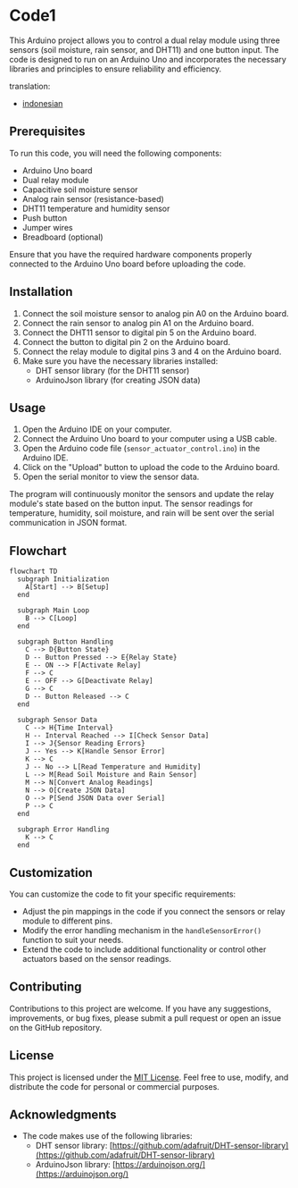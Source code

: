 # Code1

This Arduino project allows you to control a dual relay module using three sensors (soil moisture, rain sensor, and DHT11) and one button input. The code is designed to run on an Arduino Uno and incorporates the necessary libraries and principles to ensure reliability and efficiency.

translation:

- [indonesian](https://github.com/1999AZZAR/Smart-Irrigation-System/blob/master/code/advance/code1/readme_id.md)

## Prerequisites

To run this code, you will need the following components:

- Arduino Uno board
- Dual relay module
- Capacitive soil moisture sensor
- Analog rain sensor (resistance-based)
- DHT11 temperature and humidity sensor
- Push button
- Jumper wires
- Breadboard (optional)

Ensure that you have the required hardware components properly connected to the Arduino Uno board before uploading the code.

## Installation

1. Connect the soil moisture sensor to analog pin A0 on the Arduino board.
2. Connect the rain sensor to analog pin A1 on the Arduino board.
3. Connect the DHT11 sensor to digital pin 5 on the Arduino board.
4. Connect the button to digital pin 2 on the Arduino board.
5. Connect the relay module to digital pins 3 and 4 on the Arduino board.
6. Make sure you have the necessary libraries installed:
   - DHT sensor library (for the DHT11 sensor)
   - ArduinoJson library (for creating JSON data)

## Usage

1. Open the Arduino IDE on your computer.
2. Connect the Arduino Uno board to your computer using a USB cable.
3. Open the Arduino code file (`sensor_actuator_control.ino`) in the Arduino IDE.
4. Click on the "Upload" button to upload the code to the Arduino board.
5. Open the serial monitor to view the sensor data.

The program will continuously monitor the sensors and update the relay module's state based on the button input. The sensor readings for temperature, humidity, soil moisture, and rain will be sent over the serial communication in JSON format.

## Flowchart

```mermaid
flowchart TD
  subgraph Initialization
    A[Start] --> B[Setup]
  end
  
  subgraph Main Loop
    B --> C[Loop]
  end
  
  subgraph Button Handling
    C --> D{Button State}
    D -- Button Pressed --> E{Relay State}
    E -- ON --> F[Activate Relay]
    F --> C
    E -- OFF --> G[Deactivate Relay]
    G --> C
    D -- Button Released --> C
  end
  
  subgraph Sensor Data
    C --> H{Time Interval}
    H -- Interval Reached --> I[Check Sensor Data]
    I --> J{Sensor Reading Errors}
    J -- Yes --> K[Handle Sensor Error]
    K --> C
    J -- No --> L[Read Temperature and Humidity]
    L --> M[Read Soil Moisture and Rain Sensor]
    M --> N[Convert Analog Readings]
    N --> O[Create JSON Data]
    O --> P[Send JSON Data over Serial]
    P --> C
  end
  
  subgraph Error Handling
    K --> C
  end
```

## Customization

You can customize the code to fit your specific requirements:

- Adjust the pin mappings in the code if you connect the sensors or relay module to different pins.
- Modify the error handling mechanism in the `handleSensorError()` function to suit your needs.
- Extend the code to include additional functionality or control other actuators based on the sensor readings.

## Contributing

Contributions to this project are welcome. If you have any suggestions, improvements, or bug fixes, please submit a pull request or open an issue on the GitHub repository.

## License

This project is licensed under the [MIT License](LICENSE). Feel free to use, modify, and distribute the code for personal or commercial purposes.

## Acknowledgments

- The code makes use of the following libraries:
  - DHT sensor library: [https://github.com/adafruit/DHT-sensor-library](https://github.com/adafruit/DHT-sensor-library)
  - ArduinoJson library: [https://arduinojson.org/](https://arduinojson.org/)

